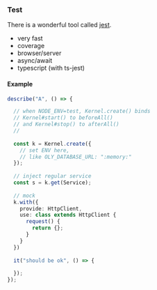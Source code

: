 ### Test

There is a wonderful tool called [jest](https://facebook.github.io/jest/).

- very fast
- coverage
- browser/server
- async/await
- typescript (with ts-jest)

#### Example

```ts
describe("A", () => {

  // when NODE_ENV=test, Kernel.create() binds 
  // Kernel#start() to beforeAll()
  // and Kernel#stop() to afterAll()
  // 
  
  const k = Kernel.create({
    // set ENV here,
    // like OLY_DATABASE_URL: ":memory:"
  });
  
  // inject regular service
  const s = k.get(Service);
 
  // mock
  k.with({
    provide: HttpClient,
    use: class extends HttpClient {
      request() {
        return {};
      }
    }
  })
  
  it("should be ok", () => {
  
  });
});
```
